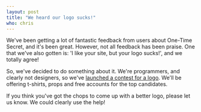 ```yaml
---
layout: post
title: "We heard our logo sucks!"
who: chris
---
```


We've been getting a lot of fantastic feedback from users about One-Time Secret, and it's been great. However, not all feedback has been praise. One that we've also gotten is: 'I like your site, but your logo sucks!', and we totally agree!

So, we've decided to do something about it. We're programmers, and clearly not designers, so we've [launched a contest for a logo](https://onetimesecret.com/logo). We'll be offering t-shirts, props and free accounts for the top candidates.

If you think you've got the chops to come up with a better logo, please let us know. We could clearly use the help!

